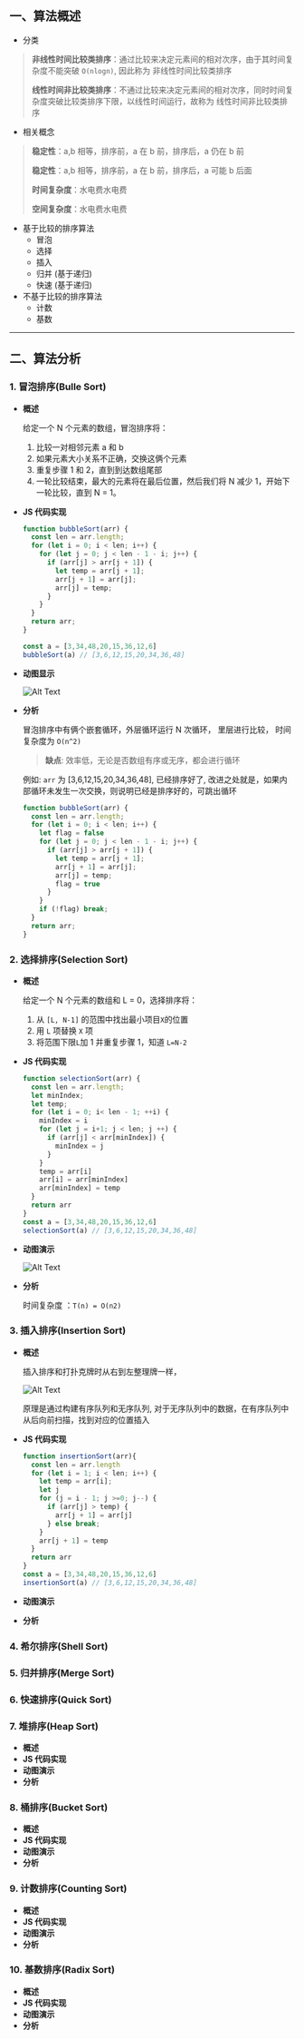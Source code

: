 ## 一、算法概述
- 分类

> **非线性时间比较类排序**：通过比较来决定元素间的相对次序，由于其时间复杂度不能突破 `O(nlogn)`,  因此称为 非线性时间比较类排序
>
> **线性时间非比较类排序**：不通过比较来决定元素间的相对次序，同时时间复杂度突破比较类排序下限，以线性时间运行，故称为 线性时间非比较类排序

- 相关概念

> **稳定性**：a,b 相等，排序前，a 在 b 前，排序后，a 仍在 b 前
> 
> **稳定性**：a,b 相等，排序前，a 在 b 前，排序后，a 可能 b 后面
> 
> **时间复杂度**：水电费水电费
> 
> **空间复杂度**：水电费水电费

- 基于比较的排序算法
  - 冒泡
  - 选择
  - 插入
  - 归并 (基于递归)
  - 快速 (基于递归)
- 不基于比较的排序算法
  - 计数
  - 基数

---
## 二、算法分析  

### 1. 冒泡排序(Bulle Sort)

- **概述**

  给定一个 N 个元素的数组，冒泡排序将：

  1.  比较一对相邻元素 a 和 b
  2.  如果元素大小关系不正确，交换这俩个元素
  3.  重复步骤 1 和 2，直到到达数组尾部
  4.  一轮比较结束，最大的元素将在最后位置，然后我们将 N 减少 1，开始下一轮比较，直到 N = 1。

- **JS 代码实现**

  ```js
  function bubbleSort(arr) {
    const len = arr.length;
    for (let i = 0; i < len; i++) {
      for (let j = 0; j < len - 1 - i; j++) {
        if (arr[j] > arr[j + 1]) {
          let temp = arr[j + 1];
          arr[j + 1] = arr[j];
          arr[j] = temp;
        }
      }
    }
    return arr;
  }

  const a = [3,34,48,20,15,36,12,6]
  bubbleSort(a) // [3,6,12,15,20,34,36,48]
  ```

- **动图显示**

  ![Alt Text](../images/gif/bubble-sort.gif)

-  **分析**
   
   冒泡排序中有俩个嵌套循环，外层循环运行 N 次循环， 里层进行比较， 时间复杂度为 `O(n^2)`

   > **缺点**: 效率低，无论是否数组有序或无序，都会进行循环
     
   例如: `arr` 为 [3,6,12,15,20,34,36,48], 已经排序好了, 改进之处就是，如果内部循环未发生一次交换，则说明已经是排序好的，可跳出循环

    ```js
    function bubbleSort(arr) {
      const len = arr.length;
      for (let i = 0; i < len; i++) {
        let flag = false
        for (let j = 0; j < len - 1 - i; j++) {
          if (arr[j] > arr[j + 1]) {
            let temp = arr[j + 1];
            arr[j + 1] = arr[j];
            arr[j] = temp;
            flag = true
          }
        }
        if (!flag) break;
      }
      return arr;
    }
    ```

### 2. 选择排序(Selection Sort)

 - **概述**

    给定一个 N 个元素的数组和 L = 0，选择排序将：
    
    1. 从 `[L, N-1]` 的范围中找出最小项目`X`的位置 
    2. 用 `L` 项替换 `X` 项
    3. 将范围下限`L`加 1 并重复步骤 1，知道 `L=N-2`

 - **JS 代码实现**
    ```js
    function selectionSort(arr) {
      const len = arr.length;
      let minIndex;
      let temp;
      for (let i = 0; i< len - 1; ++i) {
        minIndex = i
        for (let j = i+1; j < len; j ++) {
          if (arr[j] < arr[minIndex]) {
            minIndex = j
          }
        }
        temp = arr[i]
        arr[i] = arr[minIndex]
        arr[minIndex] = temp
      }
      return arr
    }
    const a = [3,34,48,20,15,36,12,6]
    selectionSort(a) // [3,6,12,15,20,34,36,48]
    ```
 - **动图演示**

    ![Alt Text](../images/gif/selection-sort.gif)

 - **分析**

    时间复杂度 ：`T(n) = O(n2)`

### 3. 插入排序(Insertion Sort)

 - **概述**
    
    插入排序和打扑克牌时从右到左整理牌一样，

    ![Alt Text](../images/inserting-sort-example.png)

    原理是通过构建有序队列和无序队列, 对于无序队列中的数据，在有序队列中从后向前扫描，找到对应的位置插入

 - **JS 代码实现**
    ```js
    function insertionSort(arr){
      const len = arr.length
      for (let i = 1; i < len; i++) {
        let temp = arr[i];
        let j
        for (j = i - 1; j >=0; j--) {
          if (arr[j] > temp) {
            arr[j + 1] = arr[j]
          } else break;
        }
        arr[j + 1] = temp
      }
      return arr
    }
    const a = [3,34,48,20,15,36,12,6]
    insertionSort(a) // [3,6,12,15,20,34,36,48]
    ```
 - **动图演示**
 - **分析**

### 4. 希尔排序(Shell Sort)

### 5. 归并排序(Merge Sort)

### 6. 快速排序(Quick Sort)

### 7. 堆排序(Heap Sort)

 - **概述**
 - **JS 代码实现**
 - **动图演示**
 - **分析**

### 8. 桶排序(Bucket Sort)

 - **概述**
 - **JS 代码实现**
 - **动图演示**
 - **分析**

### 9. 计数排序(Counting Sort)

 - **概述**
 - **JS 代码实现**
 - **动图演示**
 - **分析**

### 10. 基数排序(Radix Sort)

 - **概述**
 - **JS 代码实现**
 - **动图演示**
 - **分析**
